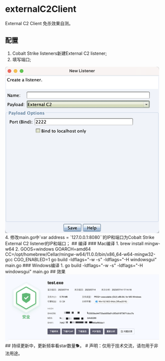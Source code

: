 # externalC2Client
External C2 Client 免杀效果自测。 
## 配置
1. Cobalt Strike listeners新建External C2 listener;
2. 填写端口;
<img src="https://github.com/Ed1s0nZ/externalC2Client/blob/main/%E9%85%8D%E7%BD%AE.png" width="500px">
4. 修改main.go中`var address = `127.0.0.1:8080``的IP和端口为Cobalt Strike External C2 listener的IP和端口；
## 编译
### Mac编译
1. brew install mingw-w64
2. GOOS=windows GOARCH=amd64 CC=/opt/homebrew/Cellar/mingw-w64/11.0.0/bin/x86_64-w64-mingw32-gcc CGO_ENABLED=1 go build -ldflags="-w -s" -ldflags="-H windowsgui" main.go
### Windows编译
1. go build -ldflags="-w -s" -ldflags="-H windowsgui" main.go
## 效果
<img src="https://github.com/Ed1s0nZ/externalC2Client/blob/main/%E6%95%88%E6%9E%9C.png" width="500px">
## 持续更新中，更新频率看star数量🐕。
# 声明：仅用于技术交流，请勿用于非法用途。
